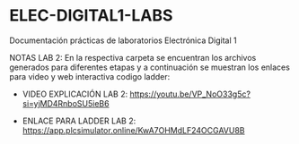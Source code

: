 # ELEC-DIGITAL1-LABS
Documentación prácticas de laboratorios Electrónica Digital 1


NOTAS LAB 2: En la respectiva carpeta se encuentran los archivos generados para diferentes etapas y a continuación se muestran los enlaces para video y web interactiva codigo ladder:



- VIDEO EXPLICACIÓN LAB 2: https://youtu.be/VP_NoO33g5c?si=yjMD4RnboSU5ieB6 


- ENLACE PARA LADDER LAB 2: https://app.plcsimulator.online/KwA7OHMdLF24OCGAVU8B 
